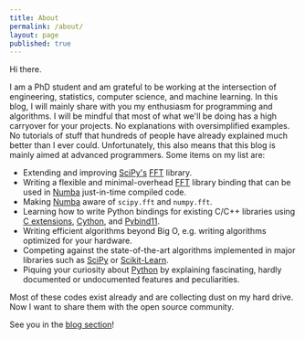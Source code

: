 ```yaml
---
title: About
permalink: /about/
layout: page
published: true
---
```

Hi there. 

I am a PhD student and am grateful to be working at the intersection of engineering, statistics, computer science, and machine learning. 
In this blog, I will mainly share with you my enthusiasm for programming and algorithms. 
I will be mindful that most of what we'll be doing has a high carryover for your projects. 
No explanations with oversimplified examples. No tutorials of stuff that hundreds of people have already explained much better than I ever could. Unfortunately, this also means that this blog is mainly aimed at advanced programmers. 
Some items on my list are:

* Extending and improving [SciPy's](https://scipy.org/) [FFT](https://en.wikipedia.org/wiki/Fast_Fourier_transform) library.
* Writing a flexible and minimal-overhead [FFT](https://en.wikipedia.org/wiki/Fast_Fourier_transform) library binding that can be used in [Numba](https://numba.pydata.org/) just-in-time compiled code.
* Making [Numba](https://numba.pydata.org/) aware of `scipy.fft` and `numpy.fft`.
* Learning how to write Python bindings for existing C/C++ libraries using [C extensions](https://docs.python.org/3/extending/extending.html), [Cython](https://cython.org/), and [Pybind11](https://pybind11.readthedocs.io/en/latest/).
* Writing efficient algorithms beyond Big O, e.g. writing algorithms optimized for your hardware.
* Competing against the state-of-the-art algorithms implemented in major libraries such as [SciPy](https://scipy.org/) or [Scikit-Learn](https://scikit-learn.org/). 
* Piquing your curiosity about [Python](https://www.python.org/) by explaining fascinating, hardly documented or undocumented features and peculiarities.

Most of these codes exist already and are collecting dust on my hard drive. Now I want to share them with the open source community. 

See you in the [blog section](https://styfenschaer.github.io/)!
